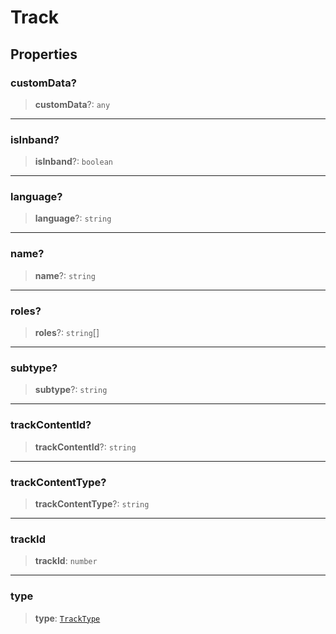 # Track

## Properties

### customData?

> **customData**?: `any`

***

### isInband?

> **isInband**?: `boolean`

***

### language?

> **language**?: `string`

***

### name?

> **name**?: `string`

***

### roles?

> **roles**?: `string`[]

***

### subtype?

> **subtype**?: `string`

***

### trackContentId?

> **trackContentId**?: `string`

***

### trackContentType?

> **trackContentType**?: `string`

***

### trackId

> **trackId**: `number`

***

### type

> **type**: [`TrackType`](reference/enumerations/TrackType.md)

